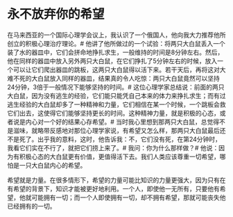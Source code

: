 # 永不放弃你的希望
在马来西亚的一个国际心理学会议上，我认识了一个俄国人，他向我大力推荐他所创立的积极心理治疗理论。# 他讲了他所做过的一个试验：将两只大白鼠丢入一个装了水的器皿中，它们会拼命地挣扎求生，一般维持的时间是8分钟左右。然后，他在同样的器皿中放入另外两只大白鼠，在它们挣扎了5分钟左右的时候，放入一个可以让它们爬出器皿的跳板，这两只大白鼠得以活下来。若干天后，再将这对大难不死的大白鼠放入同样的器皿，结果真的令人吃惊：两只大白鼠竟然可以坚持24分钟，3倍于一般情况下能够坚持的时间。# 这位心理学家总结说：前面的两只大白鼠，因为没有逃生的经验，它们能只能凭自己本来的体力来挣扎求生；而有过逃生经验的大白鼠却多了一种精神和力量，它们相信在某一个时候，一个跳板会救它们出去，这使得它们能够坚持更长的时间。这种精神力量，就是积极的心态，或者说是内心对一个好的结果心存希望。# 当时我心里想到那两只大白鼠，总觉得不是滋味，就略带反感地对那位心理学家说，有希望又怎么样，那两只大白鼠最后还不是死了。出乎我的意料，这时，他告诉我：不，它们没有死，在第24分钟时，我看它们实在不行了，就把它们捞上来了。# 我问：你为什么那样做？# 他说：因为有积极心态的大白鼠更有价值，更值得活下去。我们人类应该尊重一切希望，哪怕是一只大白鼠内心的希望。

希望就是力量。在很多情形下，希望的力量可能比知识的力量更强大，因为只有在有希望的背景下，知识才能被更好地利用。一个人，即使他一无所有，只要他有希望，他就可能拥有一切；而一个人即使拥有一切，却不拥有希望，那就可能丧失他已经拥有的一切。
 